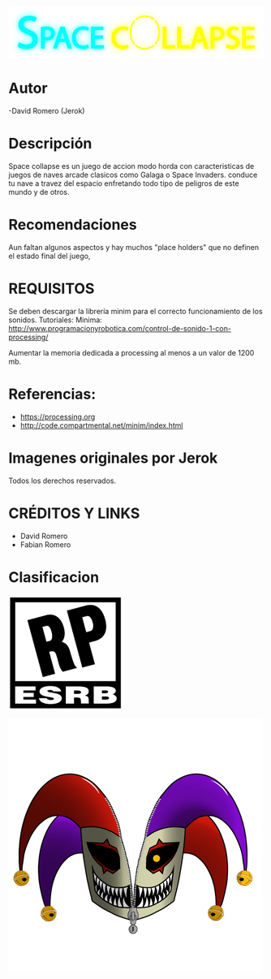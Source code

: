 ![Logospacecollapse](https://github.com/Computer-Programming-I-UIS/game-spacecollapse/blob/master/ReadMe_Images/Logo.png)

# Autor
-David Romero (Jerok)
# Descripción
Space collapse es un juego de accion modo horda con caracteristicas de juegos de naves arcade clasicos como Galaga o Space Invaders. conduce tu nave a travez del espacio enfretando todo tipo de peligros de este mundo y de otros. 
# Recomendaciones
Aun faltan algunos aspectos y hay muchos "place holders" que no definen el estado final del juego,

# REQUISITOS
Se deben descargar la librería minim para el correcto funcionamiento de los sonidos.
Tutoriales:
Minima: http://www.programacionyrobotica.com/control-de-sonido-1-con-processing/

Aumentar la memoria dedicada a processing al menos a un valor de 1200 mb.
# Referencias:
 - https://processing.org
 - http://code.compartmental.net/minim/index.html

# Imagenes originales por Jerok

 Todos los derechos reservados.

# CRÉDITOS Y LINKS
- David Romero
- Fabian Romero

# Clasificacion 
![Logo1](https://github.com/Computer-Programming-I-UIS/game-spacecollapse/blob/master/ReadMe_Images/RP.png)


![Logo2](https://github.com/Computer-Programming-I-UIS/game-spacecollapse/blob/master/ReadMe_Images/JerokLogo.png)
